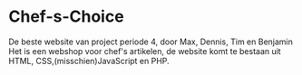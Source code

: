 # Chef-s-Choice
De beste website van project periode 4, door Max, Dennis, Tim en Benjamin
Het is een webshop voor chef's artikelen, de website komt te bestaan uit HTML, CSS,(misschien)JavaScript en PHP.